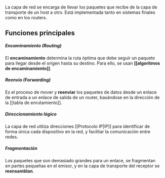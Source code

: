 La capa de red se encarga de llevar los paquetes que recibe de la capa de transporte de un host a otro.
Está implementada tanto en sistemas finales como en los routers.

## Funciones principales
##### Encaminamiento (Routing)
El **encaminamiento** determina la ruta óptima que debe seguir un paquete para llegar desde el origen hasta su destino. Para ello, se usan **[[algoritmos de encaminamiento]]**.
##### Reenvio (Forwarding)
Es el proceso de mover y **reenviar** los paquetes de datos desde un enlace de entrada a un enlace de salida de un router, basándose en la dirección de la [[tabla de enrutamiento]].
##### Direccionamiento lógico
La capa de red utiliza direcciones [[Protocolo IP|IP]] para identificar de forma única cada dispositivo en la red, y facilitar la comunicación entre redes.
##### Fragmentación
Los paquetes que son demasiado grandes para un enlace, se fragmentan en partes pequeñas en el emisor, y en la capa de transporte del receptor se **reensamblan**.